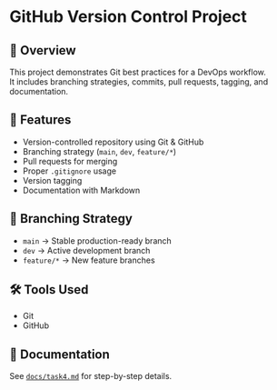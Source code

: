 # GitHub Version Control Project

## 📌 Overview
This project demonstrates Git best practices for a DevOps workflow.  
It includes branching strategies, commits, pull requests, tagging, and documentation.  

## 🚀 Features
- Version-controlled repository using Git & GitHub
- Branching strategy (`main`, `dev`, `feature/*`)
- Pull requests for merging
- Proper `.gitignore` usage
- Version tagging
- Documentation with Markdown

## 📂 Branching Strategy
- `main` → Stable production-ready branch  
- `dev` → Active development branch  
- `feature/*` → New feature branches  

## 🛠 Tools Used
- Git  
- GitHub  

## 📝 Documentation
See [`docs/task4.md`](docs/task4.md) for step-by-step details.

